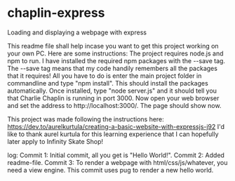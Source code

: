 # chaplin-express
Loading and displaying a webpage with express

This readme file shall help incase you want to get this project working on your own PC. Here are some instructions:
The project requires node.js and npm to run. I have installed the required npm packages with the --save tag.
The --save tag means that my code handily remembers all the packages that it requires!
All you have to do is enter the main project folder in commandline and type "npm install". This should install the packages automatically.
Once installed, type "node server.js" and it should tell you that Charlie Chaplin is running in port 3000.
Now open your web browser and set the address to http://localhost:3000/. The page should show now.

This project was made following the instructions here:
https://dev.to/aurelkurtula/creating-a-basic-website-with-expressjs-j92
I'd like to thank aurel kurtula for this learning experience that I can hopefully later apply to Infinity Skate Shop!

log:
Commit 1: Initial commit, all you get is "Hello World!".
Commit 2: Added readme-file.
Commit 3: To render a webpage with html/css/js/whatever, you need a view engine. This commit uses pug to render a new hello world.
